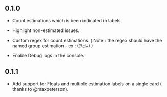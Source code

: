 ## 0.1.0

* Count estimations which is been indicated in labels.

* Highlight non-estimated issues.

* Custom regex for count estimations. ( Note : the regex should have the named group estimation - ex : (?<estimation>\d+) )

* Enable Debug logs in the console.

## 0.1.1

* Add support for Floats and multiple estimation labels on a single card ( thanks to @maxpeterson).
